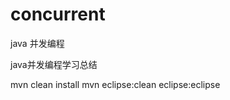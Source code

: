 concurrent
==========

java 并发编程


java并发编程学习总结

mvn clean install
mvn eclipse:clean eclipse:eclipse

